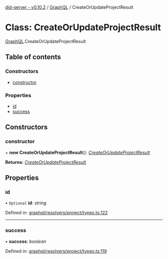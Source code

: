 [did-server - v0.10.2](../README.md) / [GraphQL](../modules/graphql.md) / CreateOrUpdateProjectResult

# Class: CreateOrUpdateProjectResult

[GraphQL](../modules/graphql.md).CreateOrUpdateProjectResult

## Table of contents

### Constructors

- [constructor](graphql.createorupdateprojectresult.md#constructor)

### Properties

- [id](graphql.createorupdateprojectresult.md#id)
- [success](graphql.createorupdateprojectresult.md#success)

## Constructors

### constructor

\+ **new CreateOrUpdateProjectResult**(): [*CreateOrUpdateProjectResult*](graphql.createorupdateprojectresult.md)

**Returns:** [*CreateOrUpdateProjectResult*](graphql.createorupdateprojectresult.md)

## Properties

### id

• `Optional` **id**: *string*

Defined in: [graphql/resolvers/project/types.ts:122](https://github.com/Puzzlepart/did/blob/dev/server/graphql/resolvers/project/types.ts#L122)

___

### success

• **success**: *boolean*

Defined in: [graphql/resolvers/project/types.ts:119](https://github.com/Puzzlepart/did/blob/dev/server/graphql/resolvers/project/types.ts#L119)
